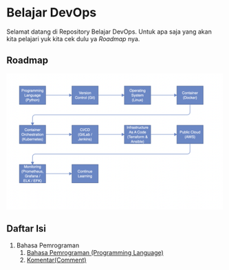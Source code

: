 # Belajar DevOps
Selamat datang di Repository Belajar DevOps. Untuk apa saja yang akan kita pelajari yuk kita cek dulu ya *Roadmap* nya.
## **Roadmap**
![Roadmap](./Roadmap.png)
## **Daftar Isi**
1. Bahasa Pemrograman
    1. [Bahasa Pemrograman (Programming Language)](https://github.com/ludesdeveloper/Belajar-DevOps/tree/master/Programming-Language/1-Programming-Language)
    2. [Komentar(Comment)](https://github.com/ludesdeveloper/Belajar-DevOps/tree/master/Programming-Language/2-Programming-Language)

